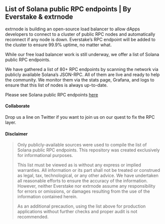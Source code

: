 ## List of Solana public RPC endpoints | By Everstake & extrnode

extrnode is building an open-source load balancer to allow dApps developers to connect to a cluster of public RPC nodes and automatically reconnect if any node is down. Everstake’s RPC endpoint will be added to the cluster to ensure 99.9% uptime, no matter what.

While our free load balancer work is still underway, we offer a list of Solana public RPC endpoints.

We have gathered a list of 80+ RPC endpoints by scanning the network via publicly available Solana’s JSON-RPC. All of them are live and ready to help the community. We monitor them via the stats page, Grafana, and logs to ensure that this list of nodes is always up-to-date.

Please see Solana public RPC endpoints [here](./rpc_list.csv)

#### Collaborate
Drop us a line on Twitter if you want to join us on our quest to fix the RPC layer.

#### Disclaimer
>Only publicly-available sources were used to compile the list of Solana public RPC endpoints. This repository was created exclusively for informational purposes.
>
>This list must be viewed as is without any express or implied warranties. All information or its part shall not be treated or construed as legal, tax, technological, or any other advice. We have undertaken all reasonable efforts to ensure the accuracy of the information. However, neither Everstake nor extrnode assume any responsibility for errors or omissions, or damages resulting from the use of the information contained herein. 
>
>As an additional precaution, using the list above for production applications without further checks and proper audit is not recommended.
